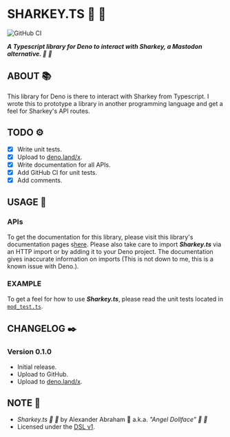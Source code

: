 # SHARKEY.TS :shark: :sauropod:

![GitHub CI](https://github.com/angeldollface/sharkey.ts/actions/workflows/deno.yml/badge.svg)

***A Typescript library for Deno to interact with Sharkey, a Mastodon alternative. :shark: :sauropod:***

## ABOUT :books:

This library for Deno is there to interact with Sharkey from Typescript. I wrote this to prototype a library in another programming language and get a feel for Sharkey's API routes.

## TODO :gear:

- [x] Write unit tests.
- [x] Upload to [deno.land/x](https://deno.land/x).
- [x] Write documentation for all APIs.
- [x] Add GitHub CI for unit tests.
- [x] Add comments.

## USAGE :hammer:

### APIs

To get the documentation for this library, please visit this library's documentation pages s[here](https://angeldollface.boo/sharkey.ts). Please also take care to import ***Sharkey.ts*** via an HTTP import or by adding it to your Deno project. The documentation gives inaccurate information on imports (This is not down to me, this is a known issue with Deno.).

### EXAMPLE

To get a feel for how to use ***Sharkey.ts***, please read the unit tests located in [`mod_test.ts`](mod_test.ts).

## CHANGELOG :black_nib:

### Version 0.1.0

- Initial release.
- Upload to GitHub.
- Upload to [deno.land/x](https://deno.land/x).

## NOTE :scroll:

- *Sharkey.ts :shark: :sauropod:* by Alexander Abraham :black_heart: a.k.a. *"Angel Dollface" :dolls: :ribbon:*
- Licensed under the [DSL v1](https://github.com/angeldollface/doll-software-license).

